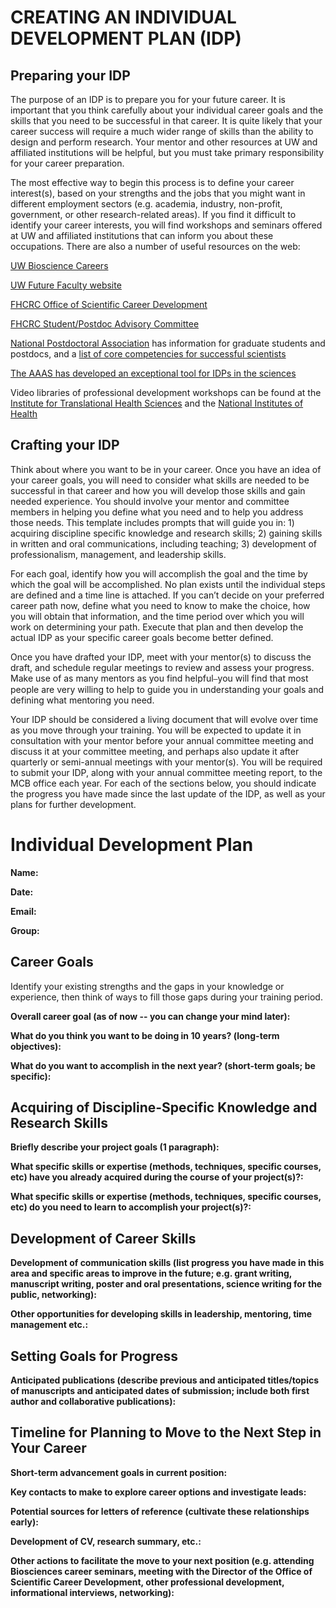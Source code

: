# CREATING AN INDIVIDUAL DEVELOPMENT PLAN (IDP)

## Preparing your IDP
The purpose of an IDP is to prepare you for your future career. It is important that you think carefully about your individual career goals and the skills that you need to be successful in that career. It is quite likely that your career success will require a much wider range of skills than the ability to design and perform research. Your mentor and other resources at UW and affiliated institutions will be helpful, but you must take primary responsibility for your career preparation.

The most effective way to begin this process is to define your career interest(s), based on your strengths and the jobs that you might want in different employment sectors (e.g. academia, industry, non-profit, government, or other research-related areas). If you find it difficult to identify your career interests, you will find workshops and seminars offered at UW and affiliated institutions that can inform you about these occupations. There are also a number of useful resources on the web:

[UW Bioscience Careers](http://courses.washington.edu/phd/)

[UW Future Faculty website](http://www.uwmedicine.org/research/events/future-faculty)

[FHCRC Office of Scientific Career Development](http://www.fredhutch.org/en/education-training/oscd.html)

[FHCRC Student/Postdoc Advisory Committee](http://www.fredhutch.org/en/education-training/spac.html)

[National Postdoctoral Association](http://www.nationalpostdoc.org/) has information for graduate students and postdocs, and a [list of core competencies for successful scientists](http://nationalpostdoc.org/publications-5/competencies)

[The AAAS has developed an exceptional tool for IDPs in the sciences](http://myidp.sciencecareers.org)

Video libraries of professional development workshops can be found at the [Institute for Translational Health Sciences](https://www.iths.org) and the [National Institutes of Health](https://www.training.nih.gov/for_trainees_outside_the_nih)

## Crafting your IDP
Think about where you want to be in your career. Once you have an idea of your career goals, you will need to consider what skills are needed to be successful in that career and how you will develop those skills and gain needed experience. You should involve your mentor and committee members in helping you define what you need and to help you address those needs. This template includes prompts that will guide you in: 1) acquiring discipline specific knowledge and research skills; 2) gaining skills in written and oral communications, including teaching; 3) development of professionalism, management, and leadership skills.

For each goal, identify how you will accomplish the goal and the time by which the goal will be accomplished. No plan exists until the individual steps are defined and a time line is attached. If you can’t decide on your preferred career path now, define what you need to know to make the choice, how you will obtain that information, and the time period over which you will work on determining your path. Execute that plan and then develop the actual IDP as your specific career goals become better defined.

Once you have drafted your IDP, meet with your mentor(s) to discuss the draft, and schedule regular meetings to review and assess your progress. Make use of as many mentors as you find helpful⎯you will find that most people are very willing to help to guide you in understanding your goals and defining what mentoring you need.

Your IDP should be considered a living document that will evolve over time as you move through your training. You will be expected to update it in consultation with your mentor before your annual committee meeting and discuss it at your committee meeting, and perhaps also update it after quarterly or semi-annual meetings with your mentor(s). You will be required to submit your IDP, along with your annual committee meeting report, to the MCB office each year. For each of the sections below, you should indicate the progress you have made since the last update of the IDP, as well as your plans for further development.



# Individual Development Plan

**Name:** 

**Date:**

**Email:**

**Group:**


## Career Goals
Identify your existing strengths and the gaps in your knowledge or experience, then think of ways to fill those gaps during your training period.

**Overall career goal (as of now -- you can change your mind later):**

**What do you think you want to be doing in 10 years? (long-term objectives):**

**What do you want to accomplish in the next year? (short-term goals; be specific):**

## Acquiring of Discipline-Specific Knowledge and Research Skills
**Briefly describe your project goals (1 paragraph):**

**What specific skills or expertise (methods, techniques, specific courses, etc) have you already acquired during the course of your project(s)?:**

**What specific skills or expertise (methods, techniques, specific courses, etc) do you need to learn to accomplish your project(s)?:**

## Development of Career Skills

**Development of communication skills (list progress you have made in this area and specific areas to improve in the future; e.g. grant writing, manuscript writing, poster and oral presentations, science writing for the public, networking):**

**Other opportunities for developing skills in leadership, mentoring, time management etc.:**

## Setting Goals for Progress

**Anticipated publications (describe previous and anticipated titles/topics of manuscripts and anticipated dates of submission; include both first author and collaborative publications):**

## Timeline for Planning to Move to the Next Step in Your Career

**Short-term advancement goals in current position:**

**Key contacts to make to explore career options and investigate leads:**

**Potential sources for letters of reference (cultivate these relationships early):**

**Development of CV, research summary, etc.:**

**Other actions to facilitate the move to your next position (e.g. attending Biosciences career seminars, meeting with the Director of the Office of Scientific Career Development, other professional development, informational interviews, networking):**
